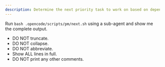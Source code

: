 ```yaml
---
description: Determine the next priority task to work on based on dependencies and project status
---
```


Run `bash .opencode/scripts/pm/next.sh` using a sub-agent and show me the complete output.

- DO NOT truncate.
- DO NOT collapse.
- DO NOT abbreviate.
- Show ALL lines in full.
- DO NOT print any other comments.
